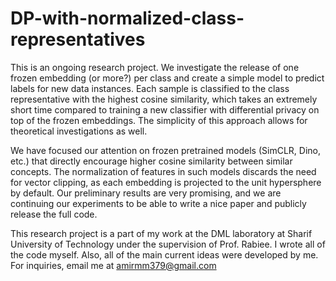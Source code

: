 # DP-with-normalized-class-representatives

This is an ongoing research project. We investigate the release of one frozen embedding (or more?) per class and create a simple model to predict labels for new data instances. Each sample is classified to the class representative with the highest cosine similarity, which takes an extremely short time compared to training a new classifier with differential privacy on top of the frozen embeddings. The simplicity of this approach allows for theoretical investigations as well. 

We have focused our attention on frozen pretrained models (SimCLR, Dino, etc.) that directly encourage higher cosine similarity between similar concepts. The normalization of features in such models discards the need for vector clipping, as each embedding is projected to the unit hypersphere by default. Our preliminary results are very promising, and we are continuing our experiments to be able to write a nice paper and publicly release the full code.


This research project is a part of my work at the DML laboratory at Sharif University of Technology under the supervision of Prof. Rabiee. I wrote all of the code myself. Also, all of the main current ideas were developed by me. For inquiries, email me at amirmm379@gmail.com 
